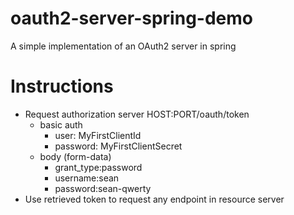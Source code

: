 # oauth2-server-spring-demo
A simple implementation of an OAuth2 server in spring
# Instructions
- Request authorization server HOST:PORT/oauth/token
  - basic auth
    - user: MyFirstClientId
    - password: MyFirstClientSecret
  - body (form-data) 
    - grant_type:password
    - username:sean
    - password:sean-qwerty
- Use retrieved token to request any endpoint in resource server
